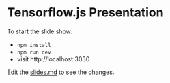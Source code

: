 # Tensorflow.js Presentation

To start the slide show:

- `npm install`
- `npm run dev`
- visit http://localhost:3030

Edit the [slides.md](./slides.md) to see the changes.

